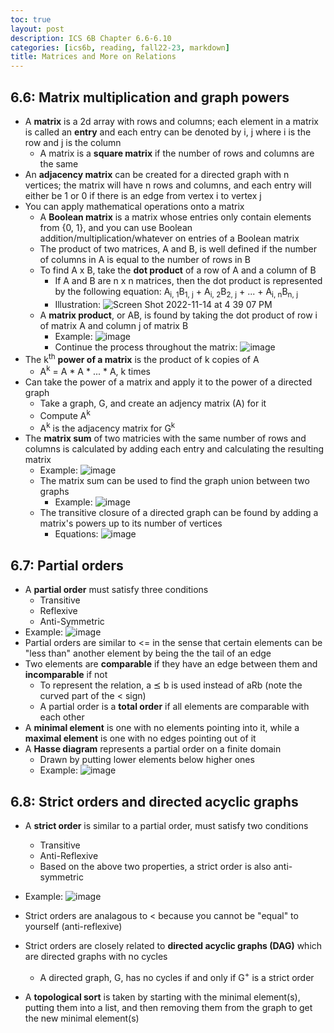 ```yaml
---
toc: true
layout: post
description: ICS 6B Chapter 6.6-6.10
categories: [ics6b, reading, fall22-23, markdown]
title: Matrices and More on Relations
---
```


## 6.6: Matrix multiplication and graph powers

- A **matrix** is a 2d array with rows and columns; each element in a matrix is called an **entry** and each entry can be denoted by i, j where i is the row and j is the column
    - A matrix is a **square matrix** if the number of rows and columns are the same
- An **adjacency matrix** can be created for a directed graph with n vertices; the matrix will have n rows and columns, and each entry will either be 1 or 0 if there is an edge from vertex i to vertex j
- You can apply mathematical operations onto a matrix
    - A **Boolean matrix** is a matrix whose entries only contain elements from {0, 1}, and you can use Boolean addition/multiplication/whatever on entries of a Boolean matrix
    - The product of two matrices, A and B, is well defined if the number of columns in A is equal to the number of rows in B
    - To find A x B, take the **dot product** of a row of A and a column of B
        - If A and B are n x n matrices, then the dot product is represented by the following equation: A<sub>i, 1</sub>B<sub>1, j</sub> + A<sub>i, 2</sub>B<sub>2, j</sub> + ... + A<sub>i, n</sub>B<sub>n, j</sub>
        - Illustration: ![Screen Shot 2022-11-14 at 4 39 07 PM](https://user-images.githubusercontent.com/54915685/201797821-daa78966-a44b-4055-ae7e-1249efbed029.png)
    - A **matrix product**, or AB, is found by taking the dot product of row i of matrix A and column j of matrix B
        - Example: ![image](https://user-images.githubusercontent.com/54915685/201819646-f544e50a-9678-4a58-9361-8d2c3f7961b6.png)
        - Continue the process throughout the matrix: ![image](https://user-images.githubusercontent.com/54915685/201819707-04dad7b3-6cac-4313-9efe-c6d10550079c.png)
- The k<sup>th</sup> **power of a matrix** is the product of k copies of A
    - A<sup>k</sup> = A * A * ... * A, k times
- Can take the power of a matrix and apply it to the power of a directed graph
    - Take a graph, G, and create an adjency matrix (A) for it
    - Compute A<sup>k</sup>
    - A<sup>k</sup> is the adjacency matrix for G<sup>k</sup>
- The **matrix sum** of two matricies with the same number of rows and columns is calculated by adding each entry and calculating the resulting matrix
    - Example: ![image](https://user-images.githubusercontent.com/54915685/201821566-b4970a66-cd57-494e-a177-993cc68ac37d.png)
    - The matrix sum can be used to find the graph union between two graphs
        - Example: ![image](https://user-images.githubusercontent.com/54915685/201821798-7ef79109-1c2a-4598-a296-f388ae832bc2.png)
    - The transitive closure of a directed graph can be found by adding a matrix's powers up to its number of vertices
        - Equations: ![image](https://user-images.githubusercontent.com/54915685/201822468-d87e5b27-f031-43fa-8a4b-1737ee7b1930.png)

## 6.7: Partial orders

- A **partial order** must satisfy three conditions
    - Transitive
    - Reflexive
    - Anti-Symmetric
- Example: ![image](https://user-images.githubusercontent.com/54915685/202606531-14c9507f-e29f-4d36-8168-e328fea6caad.png)
- Partial orders are similar to <= in the sense that certain elements can be "less than" another element by being the the tail of an edge
- Two elements are **comparable** if they have an edge between them and **incomparable** if not
    - To represent the relation, a ⪯ b is used instead of aRb (note the curved part of the < sign)
    - A partial order is a **total order** if all elements are comparable with each other
- A **minimal element** is one with no elements pointing into it, while a **maximal element** is one with no edges pointing out of it
- A **Hasse diagram** represents a partial order on a finite domain
    - Drawn by putting lower elements below higher ones
    - Example: ![image](https://user-images.githubusercontent.com/54915685/202605597-1244b764-6d55-41be-b79d-99ef859096e9.png)

## 6.8: Strict orders and directed acyclic graphs

- A **strict order** is similar to a partial order, must satisfy two conditions
    - Transitive
    - Anti-Reflexive
    - Based on the above two properties, a strict order is also anti-symmetric
- Example: ![image](https://user-images.githubusercontent.com/54915685/202606631-eb5f079c-8ba6-4be8-bf79-ac366d2d254a.png)

- Strict orders are analagous to < because you cannot be "equal" to yourself (anti-reflexive)
- Strict orders are closely related to **directed acyclic graphs (DAG)** which are directed graphs with no cycles
    - A directed graph, G, has no cycles if and only if G<sup>+</sup> is a strict order
- A **topological sort** is taken by starting with the minimal element(s), putting them into a list, and then removing them from the graph to get the new minimal element(s)